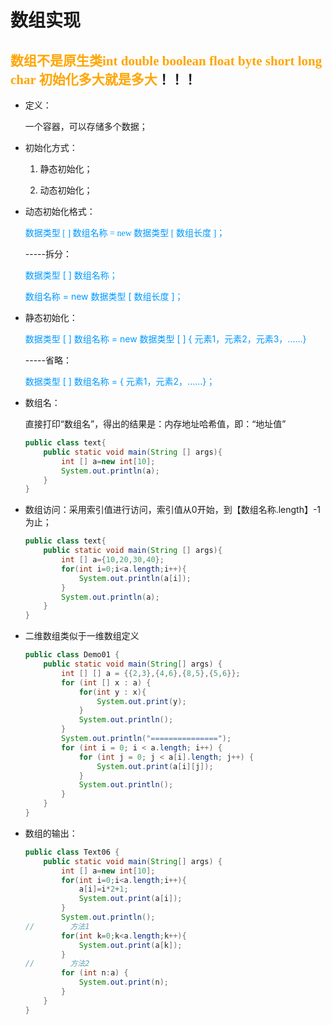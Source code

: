 # 数组实现

## <font color="orange" face="黑体">数组不是原生类int double boolean float byte short long char  初始化多大就是多大</font>！！！

- 定义：

  一个容器，可以存储多个数据；

- 初始化方式：
  1. 静态初始化；
  
  2. 动态初始化；
  
- 动态初始化格式：

  <font color="#0099ff" face="黑体">数据类型 [ ]  数组名称 = new 数据类型  [ 数组长度 ]；</font>

  -----拆分：

  <font color="#0099ff">数据类型 [ ]  数组名称；</font>

  <font color="#0099ff">数组名称 = new 数据类型  [ 数组长度 ]；</font>

- 静态初始化：

  <font color="#0099ff">数据类型 [ ]  数组名称 = new 数据类型  [  ] { 元素1，元素2，元素3，......}</font>

  -----省略：

  <font color="#0099ff">数据类型 [ ]  数组名称 = { 元素1，元素2，......}；</font>

- 数组名：

  直接打印“数组名”，得出的结果是：内存地址哈希值，即：“地址值”

  ```java
  public class text{
      public static void main(String [] args){
          int [] a=new int[10];
          System.out.println(a);
      }
  }
  ```

- 数组访问：采用索引值进行访问，索引值从0开始，到【数组名称.length】-1为止；

  ```java
  public class text{
      public static void main(String [] args){
          int [] a={10,20,30,40};
          for(int i=0;i<a.length;i++){
              System.out.println(a[i]);
          }
          System.out.println(a);
      }
  }
  ```


- 二维数组类似于一维数组定义

  ```java
  public class Demo01 {
      public static void main(String[] args) {
          int [] [] a = {{2,3},{4,6},{8,5},{5,6}};
          for (int [] x : a) {
              for(int y : x){
                  System.out.print(y);
              }
              System.out.println();
          }
          System.out.println("===============");
          for (int i = 0; i < a.length; i++) {
              for (int j = 0; j < a[i].length; j++) {
                  System.out.print(a[i][j]);
              }
              System.out.println();
          }
      }
  }
  ```
  


- 数组的输出：

  ```java
  public class Text06 {
      public static void main(String[] args) {
          int [] a=new int[10];
          for(int i=0;i<a.length;i++){
              a[i]=i*2+1;
              System.out.print(a[i]);
          }
          System.out.println();
  //        方法1
          for(int k=0;k<a.length;k++){
              System.out.print(a[k]);
          }
  //        方法2
          for (int n:a) {
              System.out.print(n);
          }
      }
  }
  ```
